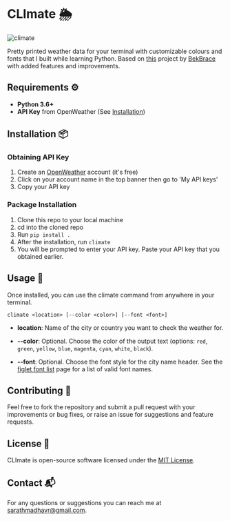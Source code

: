 # CLImate 🌦️ 
<img src="https://i.imgur.com/Njop9FV.jpeg" alt="climate" align="centre">

Pretty printed weather data for your terminal with customizable colours and fonts that I built while learning Python. Based on [this](https://github.com/BekBrace/weather-app-cli-python) project by [BekBrace](https://github.com/BekBrace) with added features and improvements.

## Requirements ⚙️
- **Python 3.6+**
- **API Key** from OpenWeather (See [Installation](#Installation))

## Installation 📦
### Obtaining API Key
1. Create an [OpenWeather](https://openweathermap.org/) account (it's free)
2. Click on your account name in the top banner then go to 'My API keys'
3. Copy your API key

### Package Installation
1. Clone this repo to your local machine
2. cd into the cloned repo
3. Run ```pip install .```
4. After the installation, run ```climate```
5. You will be prompted to enter your API key. Paste your API key that you obtained earlier.

## Usage 📜
Once installed, you can use the climate command from anywhere in your terminal.

```climate <location> [--color <color>] [--font <font>]```
- **location**: Name of the city or country you want to check the weather for.

- **--color**: Optional. Choose the color of the output text
  (options: ```red```, ```green```, ```yellow```, ```blue```, ```magenta```, ```cyan```, ```white```, ```black```).

- **--font**: Optional. Choose the font style for the city name header. See the [figlet font list](http://www.figlet.org/fontdb.cgi) page for a list of valid font names.
 
## Contributing 🤝
Feel free to fork the repository and submit a pull request with your improvements or bug fixes, or raise an issue for suggestions and feature requests.

## License 📄
CLImate is open-source software licensed under the [MIT License](https://github.com/Pseudozoid/CLImate/blob/main/LICENSE).

## Contact 📬
For any questions or suggestions you can reach me at sarathmadhavr@gmail.com.
